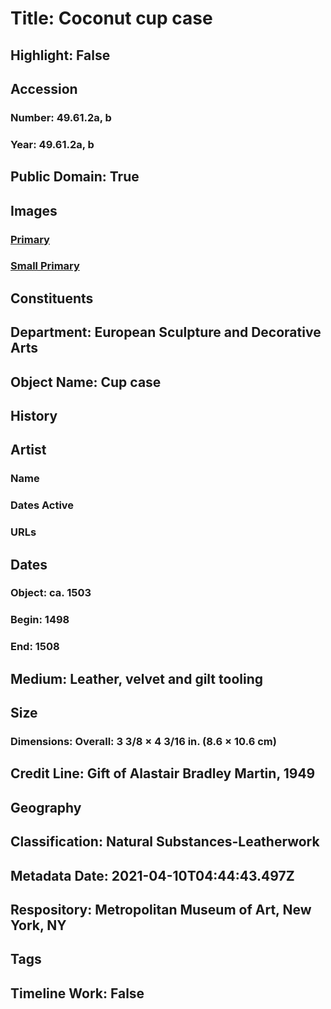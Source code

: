 # Title: Coconut cup case
## Highlight: False
## Accession
### Number: 49.61.2a, b
### Year: 49.61.2a, b
## Public Domain: True
## Images
### [Primary](https://images.metmuseum.org/CRDImages/es/original/144468.jpg)
### [Small Primary](https://images.metmuseum.org/CRDImages/es/web-large/144468.jpg)
## Constituents
## Department: European Sculpture and Decorative Arts
## Object Name: Cup case
## History
## Artist
### Name
### Dates Active
### URLs
## Dates
### Object: ca. 1503
### Begin: 1498
### End: 1508
## Medium: Leather, velvet and gilt tooling
## Size
### Dimensions: Overall: 3 3/8 × 4 3/16 in. (8.6 × 10.6 cm)
## Credit Line: Gift of Alastair Bradley Martin, 1949
## Geography
## Classification: Natural Substances-Leatherwork
## Metadata Date: 2021-04-10T04:44:43.497Z
## Respository: Metropolitan Museum of Art, New York, NY
## Tags
## Timeline Work: False